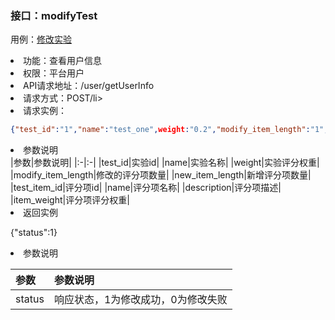 ### 接口：modifyTest
用例：<a href="用例/修改实验.md">修改实验</a>
<li>功能：查看用户信息</li>
<li>权限：平台用户</li>
<li>API请求地址：/user/getUserInfo</li>
<li>请求方式：POST/li>
<li>请求实例：</li>

```json
{"test_id":"1","name":"test_one",weight:"0.2","modify_item_length":"1","new_item_length":"1","modify_item":[{"test_item_id":"1","name":"评分项1","description":"格式正确","item_weight":0.2}],"new_item":[{"name":"评分项2","description":"格式正确","item_weight":0.2}]}
```

<li>参数说明</li>
|参数|参数说明|  
|:-|:-|  
|test_id|实验id| 
|name|实验名称|  
|weight|实验评分权重|  
|modify_item_length|修改的评分项数量|  
|new_item_length|新增评分项数量|  
|test_item_id|评分项id|
|name|评分项名称|
|description|评分项描述|
|item_weight|评分项评分权重|

<li>返回实例</li>

{"status":1}

<li>参数说明</li>

|参数|参数说明|  
|:-|:-|  
|status|响应状态，1为修改成功，0为修改失败|
